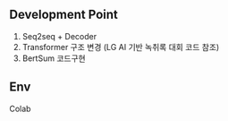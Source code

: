 
## Development Point 

1. Seq2seq + Decoder 
2. Transformer 구조 변경 (LG AI 기반 녹취록 대회 코드 참조) 
3. BertSum 코드구현 

## Env

Colab 
